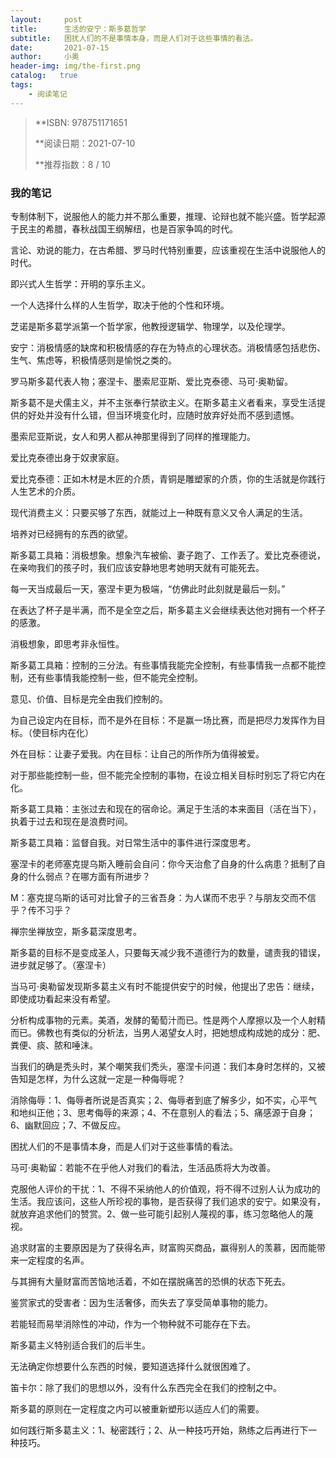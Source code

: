 ```yaml
---
layout:     post
title:      生活的安宁：斯多葛哲学
subtitle:   困扰人们的不是事情本身，而是人们对于这些事情的看法。
date:       2021-07-15
author:     小奥
header-img: img/the-first.png
catalog:   true
tags:
    - 阅读笔记
---
```


   > **ISBN: 978751171651
   > 
   > **阅读日期：2021-07-10 
   > 
   > **推荐指数：8 / 10
    
### 我的笔记
专制体制下，说服他人的能力并不那么重要，推理、论辩也就不能兴盛。哲学起源于民主的希腊，春秋战国王纲解纽，也是百家争鸣的时代。

 

言论、劝说的能力，在古希腊、罗马时代特别重要，应该重视在生活中说服他人的时代。

 

即兴式人生哲学：开明的享乐主义。

 

一个人选择什么样的人生哲学，取决于他的个性和环境。

 

芝诺是斯多葛学派第一个哲学家，他教授逻辑学、物理学，以及伦理学。

 

安宁：消极情感的缺席和积极情感的存在为特点的心理状态。消极情感包括悲伤、生气、焦虑等，积极情感则是愉悦之类的。

 

罗马斯多葛代表人物；塞涅卡、墨索尼亚斯、爱比克泰德、马可·奥勒留。

 

斯多葛不是犬儒主义，并不主张奉行禁欲主义。在斯多葛主义者看来，享受生活提供的好处并没有什么错，但当环境变化时，应随时放弃好处而不感到遗憾。

 

墨索尼亚斯说，女人和男人都从神那里得到了同样的推理能力。

 

爱比克泰德出身于奴隶家庭。

 

爱比克泰德：正如木材是木匠的介质，青铜是雕塑家的介质，你的生活就是你践行人生艺术的介质。

 

现代消费主义：只要买够了东西，就能过上一种既有意义又令人满足的生活。

 

培养对已经拥有的东西的欲望。

 

斯多葛工具箱：消极想象。想象汽车被偷、妻子跑了、工作丢了。爱比克泰德说，在亲吻我们的孩子时，我们应该安静地思考她明天就有可能死去。

 

每一天当成最后一天，塞涅卡更为极端，“仿佛此时此刻就是最后一刻。”

 

在表达了杯子是半满，而不是全空之后，斯多葛主义会继续表达他对拥有一个杯子的感激。

 

消极想象，即思考非永恒性。

 

斯多葛工具箱：控制的三分法。有些事情我能完全控制，有些事情我一点都不能控制，还有些事情我能控制一些，但不能完全控制。

 

意见、价值、目标是完全由我们控制的。

 

为自己设定内在目标，而不是外在目标：不是赢一场比赛，而是把尽力发挥作为目标。（使目标内在化）

 

外在目标：让妻子爱我。内在目标：让自己的所作所为值得被爱。

 

对于那些能控制一些，但不能完全控制的事物，在设立相关目标时别忘了将它内在化。

 

斯多葛工具箱：主张过去和现在的宿命论。满足于生活的本来面目（活在当下），执着于过去和现在是浪费时间。

 

斯多葛工具箱：监督自我。对日常生活中的事件进行深度思考。

 

塞涅卡的老师塞克提乌斯入睡前会自问：你今天治愈了自身的什么病患？抵制了自身的什么弱点？在哪方面有所进步？

 

M：塞克提乌斯的话可对比曾子的三省吾身：为人谋而不忠乎？与朋友交而不信乎？传不习乎？

 

禅宗坐禅放空，斯多葛深度思考。

 

斯多葛的目标不是变成圣人，只要每天减少我不道德行为的数量，谴责我的错误，进步就足够了。（塞涅卡）

 

当马可·奥勒留发现斯多葛主义有时不能提供安宁的时候，他提出了忠告：继续，即使成功看起来没有希望。

 

分析构成事物的元素。美酒，发酵的葡萄汁而已。性是两个人摩擦以及一个人射精而已。佛教也有类似的分析法，当男人渴望女人时，把她想成构成她的成分：肥、粪便、痰、脓和唾沫。

 

当我们的确是秃头时，某个嘲笑我们秃头，塞涅卡问道：我们本身时怎样的，又被告知是怎样，为什么这就一定是一种侮辱呢？

 

消除侮辱：1、侮辱者所说是否真实；2、侮辱者到底了解多少，如不实，心平气和地纠正他；3、思考侮辱的来源；4、不在意别人的看法；5、痛感源于自身；6、幽默回应；7、不做反应。

 

困扰人们的不是事情本身，而是人们对于这些事情的看法。

 

马可·奥勒留：若能不在乎他人对我们的看法，生活品质将大为改善。

 

克服他人评价的干扰：1、不得不采纳他人的价值观，将不得不过别人认为成功的生活。我应该问，这些人所珍视的事物，是否获得了我们追求的安宁。如果没有，就放弃追求他们的赞赏。2、做一些可能引起别人蔑视的事，练习忽略他人的蔑视。

 

追求财富的主要原因是为了获得名声，财富购买商品，赢得别人的羡慕，因而能带来一定程度的名声。

 

与其拥有大量财富而苦恼地活着，不如在摆脱痛苦的恐惧的状态下死去。

 

鉴赏家式的受害者：因为生活奢侈，而失去了享受简单事物的能力。

 

若能轻而易举消除性的冲动，作为一个物种就不可能存在下去。

 

斯多葛主义特别适合我们的后半生。

 

无法确定你想要什么东西的时候，要知道选择什么就很困难了。

 

笛卡尔：除了我们的思想以外，没有什么东西完全在我们的控制之中。

 

斯多葛的原则在一定程度之内可以被重新塑形以适应人们的需要。

 

如何践行斯多葛主义：1、秘密践行；2、从一种技巧开始，熟练之后再进行下一种技巧。


